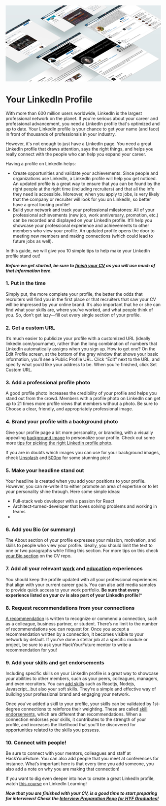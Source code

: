 ![YourLinkedin](assets/linkedin.jpg)

# Your LinkedIn Profile

With more than 600 million users worldwide, LinkedIn is the largest professional network on the planet. If you're serious about your career and professional advancement, you need a LinkedIn profile that's optimized and up to date. Your LinkedIn profile is your chance to get your name (and face) in front of thousands of professionals in your industry. 

However, it's not enough to just have a LinkedIn page. You need a great LinkedIn profile that draws attention, says the right things, and helps you really connect with the people who can help you expand your career. 

Having a profile on LinkedIn helps:

- Create opportunities and validate your achievements: Since people and organizations use LinkedIn, a LinkedIn profile will help you get noticed. An updated profile is a great way to ensure that you can be found by the right people at the right time (including recruiters) and that all the info they need is accessible. Moreover, when you apply to jobs, is very likely that the company or recruiter will look for you on LinkedIn, so better have a great looking profile!
- Build your network and track your professional milestones: All of your professional achievements (new job, work anniversary, promotion, etc.) can be recorded and displayed on your LinkedIn profile. It’ll help you showcase your professional experience and achievements to other members who view your profile. An updated profile opens the door to meeting new members and making connections (which could lead to future jobs as well).

In this guide, we will give you 10 simple tips to help make your LinkedIn profile stand out!

***Before we get started, be sure to [finish your CV](https://github.com/HackYourFuture/yourpersonalbrand/blob/main/yourcurriculum.md) as you will use much of that information here.***

### 1. Put in the time
Simply put, the more complete your profile, the better the odds that recruiters will find you in the first place or that recruiters that saw your CV will be impressed by your online brand. It’s also important that he or she can find what your skills are, where you’ve worked, and what people think of you. So, don’t get lazy—fill out every single section of your profile.

### 2. Get a custom URL
It’s much easier to publicize your profile with a customized URL (ideally linkedin.com/yourname), rather than the long combination of numbers that LinkedIn automatically assigns when you sign up. How to get one? On the Edit Profile screen, at the bottom of the gray window that shows your basic information, you’ll see a Public Profile URL. Click “Edit” next to the URL, and specify what you’d like your address to be. When you’re finished, click Set Custom URL.

### 3. Add a professional profile photo
A good profile photo increases the credibility of your profile and helps you stand out from the crowd. Members with a profile photo on LinkedIn can get up to 21 times more profile views that members without a photo. Be sure to Choose a clear, friendly, and appropriately professional image. 

### 4. Brand your profile with a background photo

Give your profile page a bit more personality, or branding, with a visually appealing [background image](https://www.linkedin.com/help/linkedin/answer/49960) to personalize your profile. Check out some more [tips for picking the right LinkedIn profile photo](https://business.linkedin.com/talent-solutions/blog/2014/12/5-tips-for-picking-the-right-linkedin-profile-picture).

If you are in doubts which images you can use for your background images, check [Unsplash](https://unsplash.com/s/photos/javascript) and [500px](https://500px.com/search?q=programmer&type=photos) for some stunning pics!

### 5. Make your headline stand out
Your headline is created when you add your positions to your profile. However, you can re-write it to either promote an area of expertise or to let your personality shine through. Here some simple ideas:

- Full-stack web developer with a passion for React
- Architect-turned-developer that loves solving problems and working in teams
- <script> alert( 'Hello, world!' ); </script>

### 6. Add you Bio (or summary) 
The About section of your profile expresses your mission, motivation, and skills to people who view your profile. Ideally, you should limit the text to one or two paragraphs while filling this section. For more tips on this check [your Bio section](https://github.com/HackYourFuture/yourpersonalbrand/blob/main/yourcurriculum.md#2-your-bio) on the CV repo.

### 7. Add all your relevant [work](https://www.linkedin.com/help/linkedin/answer/1646) and [education](https://www.linkedin.com/help/linkedin/answer/381) experiences
You should keep the profile updated with all your professional experiences that align with your current career goals. You can also add media samples to provide quick access to your work portfolio. **Be sure that every experience listed on your cv is also part of your LinkedIn profile!***

### 8. Request recommendations from your connections
[A recommendation](https://www.linkedin.com/help/linkedin/answer/96) is written to recognize or commend a connection, such as a colleague, business partner, or student. There’s no limit to the number of recommendations you can request for. Once you accept a recommendation written by a connection, it becomes visible to your network by default. If you’ve done a stellar job at a specific module or project, be sure to ask your HackYourFuture mentor to write a recommendation for you!

### 9. Add your skills and get endorsements
Including specific skills on your LinkedIn profile is a great way to showcase your abilities to other members, such as your peers, colleagues, managers, and even recruiters. You can [add skills](https://www.linkedin.com/help/linkedin/answer/4976) such as Reactjs, Nodejs, Javascript...but also your soft skills. They're a simple and effective way of building your professional brand and engaging your network.

Once you've added a skill to your profile, your skills can be validated by 1st-degree connections to reinforce their weighting. These are called [skill endorsements](https://www.linkedin.com/help/linkedin/answer/33125), which are different than recommendations. When a connection endorses your skills, it contributes to the strength of your profile, and increases the likelihood that you'll be discovered for opportunities related to the skills you possess.

### 10. Connect with people!
Be sure to connect with your mentors, colleagues and staff at HackYourFuture. You can also add people that you meet at conferences for instance. What’s important here is that every time you add someone, you also add a note on why you are making that connection!


If you want to dig even deeper into how to create a great LinkedIn profile, watch [this course](https://www.linkedin.com/learning/learning-linkedin-3) on LinkedIn Learning!

***Now that you are finished with your CV, is a good time to start preparing for interviews! Check the [Interview Preparation Repo for HYF Graduates!](https://github.com/HackYourFuture/interviewpreparation)***


